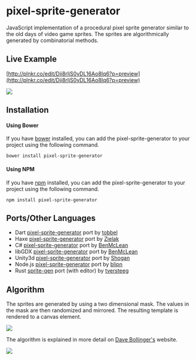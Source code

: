 pixel-sprite-generator
======================

JavaScript implementation of a procedural pixel sprite generator similar to the old days of video game sprites. The sprites are algorithmically generated by combinatorial methods. 

## Live Example
[http://plnkr.co/edit/Dji8rljS0yDL16Ao8Iq6?p=preview](http://plnkr.co/edit/Dji8rljS0yDL16Ao8Iq6?p=preview)

<a href="http://plnkr.co/edit/Dji8rljS0yDL16Ao8Iq6?p=preview"><img src="https://github.com/zfedoran/pixel-sprite-generator/raw/master/doc/screenshot.png"></a>

## Installation

#### Using Bower
If you have [bower](http://bower.io/) installed, you can add the pixel-sprite-generator to your project using the following command.

```
bower install pixel-sprite-generator
```

#### Using NPM
If you have [npm](https://www.npmjs.org/) installed, you can add the pixel-sprite-generator to your project using the following command.

```
npm install pixel-sprite-generator
```

## Ports/Other Languages
- Dart [pixel-sprite-generator](https://github.com/tobbel/pixel-sprite-generator) port by [tobbel](https://github.com/tobbel)
- Haxe [pixel-sprite-generator](https://github.com/Zielak/pixel-sprite-generator) port by [Zielak](https://github.com/Zielak)
- C# [pixel-sprite-generator](https://github.com/BenMcLean/Pixel-Sprite-Generator-CSharp) port by [BenMcLean](https://github.com/BenMcLean)
- libGDX [pixel-sprite-generator](https://github.com/BenMcLean/pixel-sprite-generator-libgdx) port by [BenMcLean](https://github.com/BenMcLean)
- Unity3d [pixel-sprite-generator](https://github.com/Shogan/PixelSpriteGenerator-Unity) port by [Shogan](https://github.com/Shogan)
- Node.js [pixel-sprite-generator](https://github.com/blipn/pixel-sprite-generator-nodejs) port by [blipn](https://github.com/blipn)
- Rust [sprite-gen](https://github.com/tversteeg/sprite-gen) port (with editor) by [tversteeg](https://github.com/tversteeg)

## Algorithm

The sprites are generated by using a two dimensional mask. The values in the mask are then randomized and mirrored. The resulting template is rendered to a canvas element.

<a href="http://web.archive.org/web/20080228054410/http://www.davebollinger.com/works/pixelspaceships/"><img src="https://github.com/zfedoran/pixel-sprite-generator/raw/master/doc/algorithm-1.png"></a>

The algorithm is explained in more detail on [Dave Bollinger's](http://web.archive.org/web/20080228054410/http://www.davebollinger.com/works/pixelspaceships/) website.

<a href="http://web.archive.org/web/20080228054410/http://www.davebollinger.com/works/pixelspaceships/"><img src="https://github.com/zfedoran/pixel-sprite-generator/raw/master/doc/algorithm-0.png"></a>
